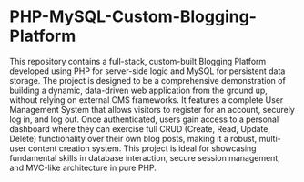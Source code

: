 # PHP-MySQL-Custom-Blogging-Platform

This repository contains a full-stack, custom-built Blogging Platform developed using PHP for server-side logic and MySQL for persistent data storage. The project is designed to be a comprehensive demonstration of building a dynamic, data-driven web application from the ground up, without relying on external CMS frameworks. It features a complete User Management System that allows visitors to register for an account, securely log in, and log out. Once authenticated, users gain access to a personal dashboard where they can exercise full CRUD (Create, Read, Update, Delete) functionality over their own blog posts, making it a robust, multi-user content creation system. This project is ideal for showcasing fundamental skills in database interaction, secure session management, and MVC-like architecture in pure PHP.
